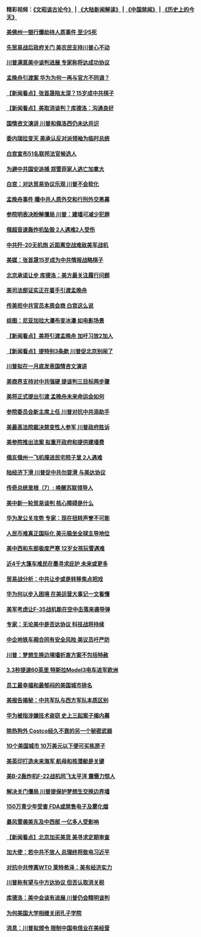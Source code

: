#### 精彩视频：[《文昭谈古论今》](https://github.com/gfw-breaker/wenzhao/blob/master/README.md?t=01240030) | [《大陆新闻解读》](https://github.com/gfw-breaker/ntdtv-comedy/blob/master/README.md?t=01240030) | [《中国禁闻》](https://github.com/gfw-breaker/ntdtv-news/blob/master/README.md?t=01240030) | [《历史上的今天》](https://github.com/gfw-breaker/today-in-history/blob/master/README.md?t=01240030) 

#### [美佛州一银行爆劫持人质事件 至少5死](../pages/nsc412/n10997282.md?t=01240030) 

#### [先贸易战后政府关门 美农民支持川普心不动](../pages/nsc412/n10997328.md?t=01240030) 

#### [川普满意美中谈判进展 专家称将达成功协议](../pages/nsc412/n10997361.md?t=01240030) 

#### [孟晚舟引渡案 华为为何一再与官方不同调？](../pages/nsc412/n10996914.md?t=01240030) 

#### [【新闻看点】张首晟陷太深？15岁成中共棋子](../pages/nsc412/n10997054.md?t=01240030) 

#### [【新闻看点】美取消谈判？库德洛：沟通良好](../pages/nsc412/n10997053.md?t=01240030) 

#### [国情咨文演讲 川普和佩洛西仍未达共识](../pages/nsc412/n10997243.md?t=01240030) 

#### [委内瑞拉变天 美承认反对派领袖为临时总统](../pages/nsc412/n10997224.md?t=01240030) 

#### [白宫宣布51名联邦法官候选人](../pages/nsc412/n10997228.md?t=01240030) 

#### [为避中共国安追捕 郑雪菲家人逃亡加拿大](../pages/nsc412/n10997240.md?t=01240030) 

#### [白宫：对达贸易协议乐观 川普不会软化](../pages/nsc412/n10997065.md?t=01240030) 

#### [孟晚舟事件 曝中共人质外交和行刑外交黑幕](../pages/nsc412/n10996956.md?t=01240030) 

#### [参院明表决盼解僵局 川普：建墙可减少犯罪](../pages/nsc412/n10996879.md?t=01240030) 

#### [俄超音速轰炸机坠毁 2人遇难2人受伤](../pages/nsc412/n10996464.md?t=01240030) 

#### [中共歼-20无机炮 近距离空战难敌美军战机](../pages/nsc412/n10996027.md?t=01240030) 

#### [美媒：张首晟15岁成为中共情报战略棋子](../pages/nsc412/n10995635.md?t=01240030) 

#### [北京承诺让步 库德洛：美方最关注履行问题](../pages/nsc412/n10995077.md?t=01240030) 

#### [美司法部证实正在着手引渡孟晚舟](../pages/nsc412/n10994658.md?t=01240030) 

#### [传美拒中共官员本周会商 白宫这么说](../pages/nsc412/n10994793.md?t=01240030) 

#### [组图：尼亚加拉大瀑布变冰瀑 如电影场景](../pages/nsc412/n10994753.md?t=01240030) 

#### [【新闻看点】美将引渡孟晚舟 加吁习放2加人](../pages/nsc412/n10994437.md?t=01240030) 

#### [【新闻看点】提特别3条款 川普促北京别闹了](../pages/nsc412/n10994438.md?t=01240030) 

#### [川普拟在一月底发表国情咨文演讲](../pages/nsc412/n10994722.md?t=01240030) 

#### [美商界支持对中共强硬 提谈判三目标两步骤](../pages/nsc412/n10994389.md?t=01240030) 

#### [美将正式提出引渡 孟晚舟未来命运会如何](../pages/nsc412/n10994576.md?t=01240030) 

#### [参院委员会新主席上任 川普对抗中共添助手](../pages/nsc412/n10994600.md?t=01240030) 

#### [美最高法院裁决禁变性人参军 川普政府胜诉](../pages/nsc412/n10994322.md?t=01240030) 

#### [美参院推出法案 拟重开政府和提供建墙费](../pages/nsc412/n10994283.md?t=01240030) 

#### [俄亥俄州一飞机撞进民宅院子里 2人遇难](../pages/nsc412/n10993879.md?t=01240030) 

#### [陆经济下滑 川普促中共勿耍滑 与美达协议](../pages/nsc412/n10993507.md?t=01240030) 

#### [传奇总统里根（7）: 唤醒苏联领导人](../pages/nsc412/n10992360.md?t=01240030) 

#### [美中新一轮贸易谈判 核心障碍是什么](../pages/nsc412/n10991931.md?t=01240030) 

#### [华为发公关攻势 专家：现在扭转声誉不可能](../pages/nsc412/n10992293.md?t=01240030) 

#### [人民币难真正国际化 美元稳坐全球主导地位](../pages/nsc412/n10992122.md?t=01240030) 

#### [美中西和东部极度严寒 12岁女孩玩雪遇难](../pages/nsc412/n10992121.md?t=01240030) 

#### [近4千大篷车难民在墨寻求庇护 未来或更多](../pages/nsc412/n10991987.md?t=01240030) 

#### [贸易战分析：中共让步或是转移焦点把戏](../pages/nsc412/n10992099.md?t=01240030) 

#### [华为何以步入困境 在美运营大事记一文看懂](../pages/nsc412/n10991923.md?t=01240030) 

#### [美军考虑让F-35战机能在空中击落来袭导弹](../pages/nsc412/n10991166.md?t=01240030) 

#### [专家：无论美中是否达协议 科技战将持续](../pages/nsc412/n10990600.md?t=01240030) 

#### [中企地铁车厢合同有安全风险 美议员吁严防](../pages/nsc412/n10989908.md?t=01240030) 

#### [川普：梦想生换边境墙折衷方案不包括特赦](../pages/nsc412/n10989992.md?t=01240030) 

#### [3.3秒提速60英里 特斯拉Model3电车进军欧洲](../pages/nsc412/n10989887.md?t=01240030) 

#### [员工最幸福和最郁闷的美国城市排名](../pages/nsc412/n10989171.md?t=01240030) 

#### [美报告揭秘：中共军队与西方军队本质区别](../pages/nsc412/n10988007.md?t=01240030) 

#### [华为被指涉嫌技术盗窃 史上三起案子揭内幕](../pages/nsc412/n10988544.md?t=01240030) 

#### [除热狗外 Costco经久不衰的另一个秘密武器](../pages/nsc412/n10987854.md?t=01240030) 

#### [10个美国城市 10万美元以下便可买栋房子](../pages/nsc412/n10987722.md?t=01240030) 

#### [美英印打造未来海军 航母和核潜艇是关键](../pages/nsc412/n10940648.md?t=01240030) 

#### [美B-2轰炸机F-22战机同飞太平洋 震慑力惊人](../pages/nsc412/n10988582.md?t=01240030) 

#### [解决关门僵局 川普提保护梦想生交换边界墙](../pages/nsc412/n10988175.md?t=01240030) 

#### [150万青少年受害 FDA或禁售电子及雾化烟](../pages/nsc412/n10988186.md?t=01240030) 

#### [暴风雪袭美东及中西部 一亿多人受影响](../pages/nsc412/n10988131.md?t=01240030) 

#### [【新闻看点】北京加买美货 美寻求定期审查](../pages/nsc412/n10987864.md?t=01240030) 

#### [加大使：若中共不放人 总理终将致电习近平](../pages/nsc412/n10988091.md?t=01240030) 

#### [对抗中共悖离WTO 莱特希泽：美有经济实力](../pages/nsc412/n10988015.md?t=01240030) 

#### [川普称有望与中方达协议 但否认取消关税](../pages/nsc412/n10987938.md?t=01240030) 

#### [库德洛：美中会谈有进展 川普仍会精明谈判](../pages/nsc412/n10987906.md?t=01240030) 

#### [为何美国大学相继关闭孔子学院](../pages/nsc412/n10987695.md?t=01240030) 

#### [消息：川普拟颁令 限制中国电信业在美经营](../pages/nsc412/n10987255.md?t=01240030) 

